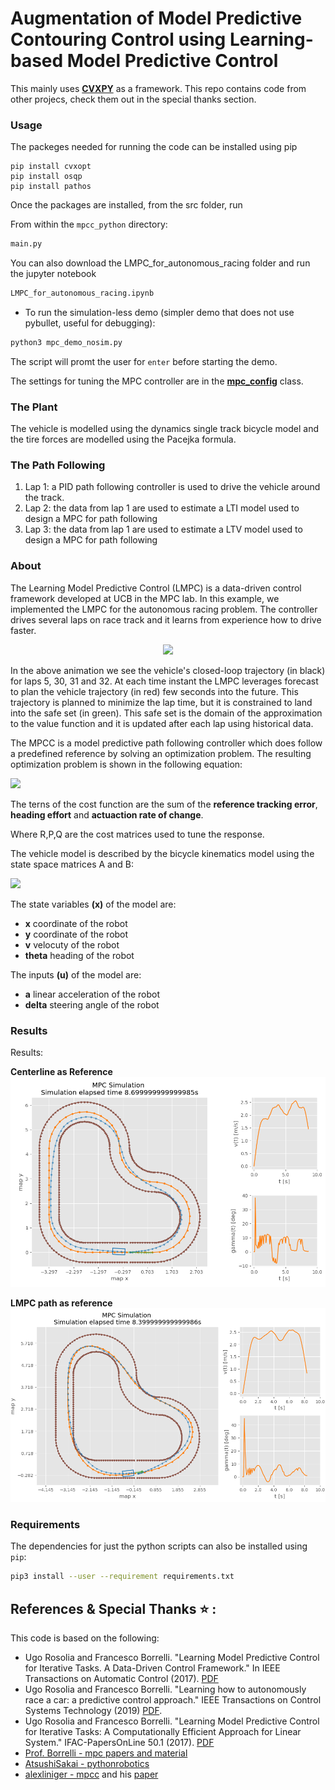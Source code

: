 # Augmentation of Model Predictive Contouring Control using Learning-based Model Predictive Control
This mainly uses **[CVXPY](https://www.cvxpy.org/)** as a framework. This repo contains code from other projecs, check them out in the special thanks section.


### Usage
The packeges needed for running the code can be installed using pip

```
pip install cvxopt
pip install osqp
pip install pathos
```

Once the packages are installed,  from the src folder, run 

From within the `mpcc_python` directory:
```bash
main.py
```
 You can also download the LMPC_for_autonomous_racing folder and run the jupyter notebook
```bash
LMPC_for_autonomous_racing.ipynb
```
* To run the simulation-less demo (simpler demo that does not use pybullet, useful for debugging):
```bash
python3 mpc_demo_nosim.py
```

The script will promt the user for `enter` before starting the demo.

The settings for tuning the MPC controller are in the **[mpc_config](./mpc_pybullet_demo/mpcpy/mpc_config.py)** class.


### The Plant
The vehicle is modelled using the dynamics single track bicycle model and the tire forces are modelled using the Pacejka formula.

### The Path Following
1) Lap 1: a PID path following controller is used to drive the vehicle around the track.
2) Lap 2: the data from lap 1 are used to estimate a LTI model used to design a MPC for path following
3) Lap 3: the data from lap 1 are used to estimate a LTV model used to design a MPC for path following


### About
The Learning Model Predictive Control (LMPC) is a data-driven control framework developed at UCB in the MPC lab. In this example, we implemented the LMPC for the autonomous racing problem. The controller drives several laps on race track and it learns from experience how to drive faster.

<p align="center">
<img src="https://github.com/urosolia/RacingLMPC/blob/master/src/ClosedLoop_multiLap.gif" width="500" />
</p>

In the above animation we see the vehicle's closed-loop trajectory (in black) for laps 5, 30, 31 and 32. At each time instant the LMPC leverages forecast to plan the vehicle trajectory (in red) few seconds into the future. This trajectory is planned to minimize the lap time, but it is constrained to land into the safe set (in green). This safe set is the domain of the approximation to the value function and it is updated after each lap using historical data.


The MPCC is a model predictive path following controller which does follow a predefined reference by solving an optimization problem. The resulting optimization problem is shown in the following equation:

![](img/quicklatex_equation.png)

The terns of the cost function are the sum of the **reference tracking error**, **heading effort** and **actuaction rate of change**.

Where R,P,Q are the cost matrices used to tune the response.

The vehicle model is described by the bicycle kinematics model using the state space matrices A and B:

![](img/quicklatex2.png)

The state variables **(x)** of the model are:

* **x** coordinate of the robot
* **y** coordinate of the robot
* **v** velocuty of the robot
* **theta** heading of the robot

The inputs **(u)** of the model are:

* **a** linear acceleration of the robot
* **delta** steering angle of the robot


### Results

Results:

**Centerline as Reference**
![](mpcc_python/img/Centerline.png)

**LMPC path as reference**
![](mpcc_python/img/LMPC_path.png)


### Requirements


The dependencies for just the python scripts can also be installed using `pip`:
```bash
pip3 install --user --requirement requirements.txt
```

## References & Special Thanks :star: :
This code is based on the following:

* Ugo Rosolia and Francesco Borrelli. "Learning Model Predictive Control for Iterative Tasks. A Data-Driven Control Framework." In IEEE Transactions on Automatic Control (2017). [PDF](https://ieeexplore.ieee.org/document/8039204/)
* Ugo Rosolia and Francesco Borrelli. "Learning how to autonomously race a car: a predictive control approach." IEEE Transactions on Control Systems Technology (2019) [PDF](https://ieeexplore.ieee.org/abstract/document/8896988).
* Ugo Rosolia and Francesco Borrelli. "Learning Model Predictive Control for Iterative Tasks: A Computationally Efficient Approach for Linear System." IFAC-PapersOnLine 50.1 (2017). [PDF](https://arxiv.org/pdf/1702.07064.pdf)
* [Prof. Borrelli - mpc papers and material](https://borrelli.me.berkeley.edu/pdfpub/IV_KinematicMPC_jason.pdf)
* [AtsushiSakai - pythonrobotics](https://github.com/AtsushiSakai/PythonRobotics/)
* [alexliniger - mpcc](https://github.com/alexliniger/MPCC) and his [paper](https://onlinelibrary.wiley.com/doi/abs/10.1002/oca.2123)
